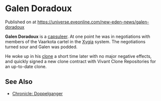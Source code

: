 # Galen Doradoux
Published on  at https://universe.eveonline.com/new-eden-news/galen-doradoux

**Galen Doradoux** is a [capsuleer](15umOALoFBZxVS2oaggvJQ). At one point he was in negotiations with members of the Vaarkota cartel in the [Xygia](3il5i5TcVobmo5ABWlm13q) system. The negotiations turned sour and Galen was podded.

He woke up in his [clone](5y5CUyA9h4xXY40dInhn3o) a short time later with no major negative effects, and quickly signed a new clone contract with Vivant Clone Repositories for an up-to-date clone.

See Also
--------
-   [Chronicle: Doppelganger](4Tca8Un0fk9EFzTZ6LFPq4)
